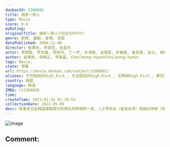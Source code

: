 ```yaml
---
doubanId: 2360882
title: 搞笑一家人
type: Movie
score: 9.6
myRating: 
originalTitle: 搞笑一家人거침없이하이킥!
genre: 剧情, 喜剧, 爱情, 家庭
datePublished: 2006-11-06
director: 金秉旭, 李英哲, 金昌东
actor: 李顺载, 罗文姬, 郑俊河, 丁一宇, 朴海美, 金彗星, 朴敏英, 崔民勇, 金汎, 徐敏静, 申智, 罗惠美, 朴俊琴, 梁定原, 黄健, 陆建艺, 李泰利, 黄灿盛, 赵荣旻, 姜广涛, 洪顺昌, 金慧莉, 金美丽
author: 金秉旭, 宋载正, 李素晶, ChoiJeong-hyeonChoiJeong-hyeon
tags: Movie, 
state: 想看
url: https://movie.douban.com/subject/2360882/
aliases: 不可阻挡的High_Kick_, 无法阻挡的High_Kick_, 无障碍High_Kick_, 勇往直前HighKick, 搞笑一家亲(台), Trouble_free_High_Kick, Unstoppable_High_Kick, High_Kick_
country: 韩国
language: 韩语
IMDb: tt2309828
time: 
createTime: 2023-01-24 01:38:53
collectionDate: 2022-05-09
desc: 故事发生在韩国首都首尔的黑石洞李顺财一家，儿子李民永（崔民永饰）和媳妇申智（申智饰）正式离婚，申智留下孩子前往俄罗斯进修，将房子租给同学徐敏静（徐敏静饰）。民永在父母家过起偷居过程，后因申智在俄...
---
```


![image](p2650977665.jpg)

Comment: 
---

